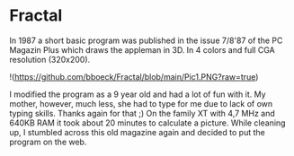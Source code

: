 # Fractal
In 1987 a short basic program was published in the issue 7/8'87 of the PC Magazin Plus which draws the appleman in 3D. In 4 colors and full CGA resolution (320x200).

!(https://github.com/bboeck/Fractal/blob/main/Pic1.PNG?raw=true)

I modified the program as a 9 year old and had a lot of fun with it.
My mother, however, much less, she had to type for me due to lack of own typing skills. 
Thanks again for that ;)
On the family XT with 4,7 MHz and 640KB RAM it took about 20 minutes to calculate a picture.
While cleaning up, I stumbled across this old magazine again and decided to put the program on the web.
